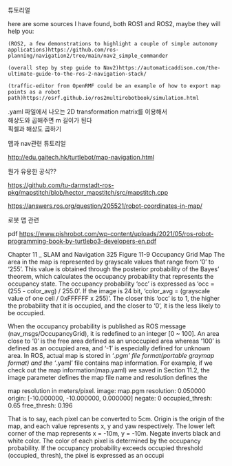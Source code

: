 튜토리얼  

here are some sources I have found, both ROS1 and ROS2, maybe they will help you:

    (ROS2, a few demonstrations to highlight a couple of simple autonomy applications)https://github.com/ros-planning/navigation2/tree/main/nav2_simple_commander

    (overall step by step guide to Nav2)https://automaticaddison.com/the-ultimate-guide-to-the-ros-2-navigation-stack/

    (traffic-editor from OpenRMF could be an example of how to export map points as a robot path)https://osrf.github.io/ros2multirobotbook/simulation.html


.yaml 파일에서 나오는 2D transformation matrix를 이용해서  
해상도와 곱해주면 m 길이가 된다  
픽셀과 해상도 곱하기  

맵과 nav관련 튜토리얼

http://edu.gaitech.hk/turtlebot/map-navigation.html


뭔가 유용한 공식??

https://github.com/tu-darmstadt-ros-pkg/mapstitch/blob/hector_mapstitch/src/mapstitch.cpp



https://answers.ros.org/question/205521/robot-coordinates-in-map/

로봇 맵 관련 

pdf 
https://www.pishrobot.com/wp-content/uploads/2021/05/ros-robot-programming-book-by-turtlebo3-developers-en.pdf


Chapter 11 _ SLAM and Navigation 325
Figure 11-9 Occupancy Grid Map
The area in the map is represented by grayscale values that range from ‘0’ to ‘255’. This value
is obtained through the posterior probability of the Bayes’ theorem, which calculates the
occupancy probability that represents the occupancy state. The occupancy probability ‘occ’ is
expressed as ‘occ = (255 - color_avg) / 255.0’. If the image is 24 bit, ‘color_avg = (grayscale value of
one cell / 0xFFFFFF x 255)’. The closer this ‘occ’ is to 1, the higher the probability that it is
occupied, and the closer to ‘0’, it is the less likely to be occupied.

When the occupancy probability is published as ROS message (nav_msgs/OccupancyGrid), it
is redefined to an integer [0 ~ 100]. An area close to ‘0’ is the free area defined as an unoccupied
area whereas ‘100’ is defined as an occupied area, and ‘-1’ is especially defined for unknown area.
In ROS, actual map is stored in ‘*.pgm’ file format(portable graymap format) and the ‘*.yaml’
file contains map information. For example, if we check out the map information(map.yaml) we
saved in Section 11.2, the image parameter defines the map file name and resolution defines the

map resolution in meters/pixel.
image: map.pgm
resolution: 0.050000
origin: [-10.000000, -10.000000, 0.000000]
negate: 0
occupied_thresh: 0.65
free_thresh: 0.196

That is to say, each pixel can be converted to 5cm. Origin is the origin of the map, and each
value represents x, y and yaw respectively. The lower left corner of the map represents x = -10m,
y = -10m. Negate inverts black and white color. The color of each pixel is determined by the
occupancy probability. If the occupancy probability exceeds occupied threshold (occupied_
thresh), the pixel is expressed as an occupi
